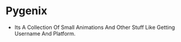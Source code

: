 # Pygenix
-  Its A Collection Of Small Animations And Other Stuff Like Getting Username And Platform.